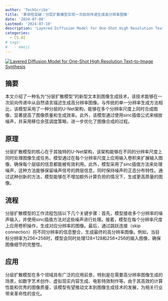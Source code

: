 ```yaml
---
author: 'TechScribe'
title: '革命性突破：分层扩散模型实现一次前向传递生成高分辨率图像'
date: '2024-07-08'
Lastmod: '2024-07-10'
description: 'Layered Diffusion Model for One-Shot High Resolution Text-to-Image Synthesis'
categories:
  - CS.AI
# tags:
#   - emoji
---
```


[![Layered Diffusion Model for One-Shot High Resolution Text-to-Image Synthesis](https://arxiv-research-1301205113.cos.ap-guangzhou.myqcloud.com/images/2407.06079v1.pdf_0.jpg)](https://arxiv.org/abs/2407.06079v1)

## 摘要

本文介绍了一种名为“分层扩散模型”的新型文本到图像生成技术，该技术能够在一次前向传递中从自然语言描述生成高分辨率图像。与传统的单一分辨率生成方法相比，该模型采用了一种分层的U-Net架构，能够在多个分辨率尺度上同时合成图像，显著提高了图像质量和生成效率。此外，该模型通过使用sinc插值公式来缩放噪声，并采用移位余弦调度策略，进一步优化了图像合成的过程。<!--more-->

## 原理

分层扩散模型的核心在于其独特的U-Net架构，该架构能够在不同的分辨率尺度上同时处理图像生成任务。模型通过在每个分辨率尺度上应用输入卷积来扩展输入图像，确保每个层级的信息都能被有效利用。此外，模型采用了sinc插值方法来处理噪声，这种方法能够保留噪声信号的跨层信息，同时保持噪声的正态分布特性。通过这种创新的方法，模型能够在不增加额外计算负担的情况下，生成更高质量的图像。

## 流程

分层扩散模型的工作流程包括以下几个关键步骤：首先，模型接收多个分辨率的噪声输入，并使用sinc插值方法对这些噪声进行处理。接着，模型在每个分辨率尺度上应用卷积操作，生成对应分辨率的图像。最后，通过跳跃连接（skip connection）将不同分辨率的信息整合，生成最终的高分辨率图像。例如，当目标分辨率为256×256时，模型会同时处理128×128和256×256的输入图像，确保图像细节的完整性。

## 应用

分层扩散模型在多个领域具有广泛的应用前景，特别是在需要高分辨率图像生成的场景，如数字艺术创作、虚拟现实内容生成、电影特效制作等。由于其高效的计算性能和优秀的图像质量，该模型有望推动文本到图像生成技术的发展，为相关行业带来革命性的变化。